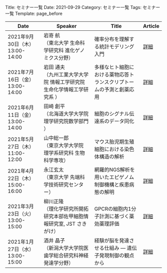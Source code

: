 Title: セミナー一覧
Date: 2021-09-29
Category: セミナー一覧
Tags: セミナー一覧
Template: page_before

|             Date              |                                 Speaker                                  |                              Title                               |                              Article                              |
|-------------------------------|--------------------------------------------------------------------------|------------------------------------------------------------------|-------------------------------------------------------------------|
|2021年9月30日（木） 13:00-14:00|岩嵜 航<br>（東北大学 生命科学研究科 進化ゲノミクス分野）                 |確率分布を理解する統計モデリング入門                              |<a href="https://amedprime-nakatolab.github.io/Seminar/7.html">詳細|
|2021年7月16日（金） 13:00-14:00|岩田 通夫<br>（九州工業大学大学院 情報工学研究院 生命化学情報工学研究系 ）|多様なヒト細胞における薬物応答トランスクリプトームの予測と創薬応用|<a href="https://amedprime-nakatolab.github.io/Seminar/6.html">詳細|
|2021年6月11日（金） 13:00-14:00|田崎 創平<br>（北海道大学大学院 理学研究院数学部門 ）                     |細胞のシグナル伝達系のデータ同化                                  |<a href="https://amedprime-nakatolab.github.io/Seminar/5.html">詳細|
|2021年5月27日（木） 11:00-12:00|山中総一郎 <br>（東京大学大学院　理学系研究科  生物科学専攻）             |マウス胎児期生殖細胞における染色体構造の解析                      |<a href="https://amedprime-nakatolab.github.io/Seminar/4.html">詳細|
|2021年4月22日（木） 15:00-16:00|永江玄太 <br>（東京大学 先端科学技術研究センター）                        |網羅的NGS解析を用いたエピゲノム制御機構と疾患病態の解明           |<a href="https://amedprime-nakatolab.github.io/Seminar/3.html">詳細|
|2021年3月23日（火） 13:00-15:00|柳川正隆 <br>（理化学研究所開拓研究本部佐甲細胞情報研究室, JST さきがけ） |GPCRの細胞内1分子計測に基づく薬効薬理評価                         |<a href="https://amedprime-nakatolab.github.io/Seminar/2.html">詳細|
|2021年1月27日（水） 13:00-15:00|酒井 晶子 <br>（新潟大学大学院医歯学総合研究科神経発達学分野）            |経験が脳を発達させる仕組み ― 遺伝子発現制御の観点から             |<a href="https://amedprime-nakatolab.github.io/Seminar/1.html">詳細|
